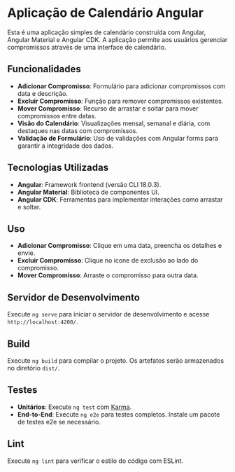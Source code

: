 # Aplicação de Calendário Angular

Esta é uma aplicação simples de calendário construída com Angular, Angular Material e Angular CDK. A aplicação permite aos usuários gerenciar compromissos através de uma interface de calendário.

## Funcionalidades
- **Adicionar Compromisso**: Formulário para adicionar compromissos com data e descrição.
- **Excluir Compromisso**: Função para remover compromissos existentes.
- **Mover Compromisso**: Recurso de arrastar e soltar para mover compromissos entre datas.
- **Visão do Calendário**: Visualizações mensal, semanal e diária, com destaques nas datas com compromissos.
- **Validação de Formulário**: Uso de validações com Angular forms para garantir a integridade dos dados.

## Tecnologias Utilizadas
- **Angular**: Framework frontend (versão CLI 18.0.3).
- **Angular Material**: Biblioteca de componentes UI.
- **Angular CDK**: Ferramentas para implementar interações como arrastar e soltar.

## Uso
- **Adicionar Compromisso**: Clique em uma data, preencha os detalhes e envie.
- **Excluir Compromisso**: Clique no ícone de exclusão ao lado do compromisso.
- **Mover Compromisso**: Arraste o compromisso para outra data.

## Servidor de Desenvolvimento
Execute `ng serve` para iniciar o servidor de desenvolvimento e acesse `http://localhost:4200/`.

## Build
Execute `ng build` para compilar o projeto. Os artefatos serão armazenados no diretório `dist/`.

## Testes
- **Unitários**: Execute `ng test` com [Karma](https://karma-runner.github.io).
- **End-to-End**: Execute `ng e2e` para testes completos. Instale um pacote de testes e2e se necessário.

## Lint
Execute `ng lint` para verificar o estilo do código com ESLint.

